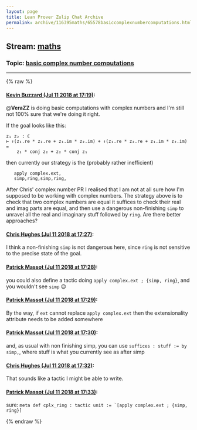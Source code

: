 ```yaml
---
layout: page
title: Lean Prover Zulip Chat Archive 
permalink: archive/116395maths/65578basiccomplexnumbercomputations.html
---
```


## Stream: [maths](index.html)
### Topic: [basic complex number computations](65578basiccomplexnumbercomputations.html)

---


{% raw %}
#### [ Kevin Buzzard (Jul 11 2018 at 17:19)](https://leanprover.zulipchat.com/#narrow/stream/116395-maths/topic/basic%20complex%20number%20computations/near/129477726):
@**VeraZZ** is doing basic computations with complex numbers and I'm still not 100% sure that we're doing it right.

If the goal looks like this:

```
z₁ z₂ : ℂ
⊢ ↑(z₁.re * z₂.re + z₁.im * z₂.im) + ↑(z₁.re * z₂.re + z₁.im * z₂.im) =
    z₁ * conj z₂ + z₂ * conj z₁
```

then currently our strategy is the (probably rather inefficient)

```lean
   apply complex.ext,
   simp,ring,simp,ring,
```

After Chris' complex number PR I realised that I am not at all sure how I'm supposed to be working with complex numbers. The strategy above is to check that two complex numbers are equal it suffices to check their real and imag parts are equal, and then use a dangerous non-finishing `simp` to unravel all the real and imaginary stuff followed by `ring`. Are there better approaches?

#### [ Chris Hughes (Jul 11 2018 at 17:27)](https://leanprover.zulipchat.com/#narrow/stream/116395-maths/topic/basic%20complex%20number%20computations/near/129478308):
I think a non-finishing `simp` is not dangerous here, since `ring` is not sensitive to the precise state of the goal.

#### [ Patrick Massot (Jul 11 2018 at 17:28)](https://leanprover.zulipchat.com/#narrow/stream/116395-maths/topic/basic%20complex%20number%20computations/near/129478419):
you could also define a tactic doing `apply complex.ext ; {simp, ring}`, and you wouldn't see `simp` :wink:

#### [ Patrick Massot (Jul 11 2018 at 17:29)](https://leanprover.zulipchat.com/#narrow/stream/116395-maths/topic/basic%20complex%20number%20computations/near/129478472):
By the way, if `ext` cannot replace `apply complex.ext` then the extensionality attribute needs to be added somewhere

#### [ Patrick Massot (Jul 11 2018 at 17:30)](https://leanprover.zulipchat.com/#narrow/stream/116395-maths/topic/basic%20complex%20number%20computations/near/129478613):
and, as usual with non finishing simp, you can use `suffices : stuff := by simp,`, where stuff is what you currently see as after simp

#### [ Chris Hughes (Jul 11 2018 at 17:32)](https://leanprover.zulipchat.com/#narrow/stream/116395-maths/topic/basic%20complex%20number%20computations/near/129478748):
That sounds like a tactic I might be able to write.

#### [ Patrick Massot (Jul 11 2018 at 17:33)](https://leanprover.zulipchat.com/#narrow/stream/116395-maths/topic/basic%20complex%20number%20computations/near/129478809):
sure: ``meta def cplx_ring : tactic unit := `[apply complex.ext ; {simp, ring}]``


{% endraw %}
